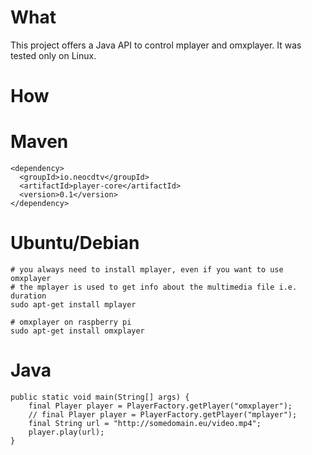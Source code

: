 What
=====
This project offers a Java API to control mplayer and omxplayer. It was tested only on Linux. 

How
=====
Maven
======
    <dependency>
      <groupId>io.neocdtv</groupId>
      <artifactId>player-core</artifactId>
      <version>0.1</version>
    </dependency>
    
Ubuntu/Debian
======
    # you always need to install mplayer, even if you want to use omxplayer
    # the mplayer is used to get info about the multimedia file i.e. duration
    sudo apt-get install mplayer
    
    # omxplayer on raspberry pi 
    sudo apt-get install omxplayer

Java
======
    public static void main(String[] args) {
        final Player player = PlayerFactory.getPlayer("omxplayer");
        // final Player player = PlayerFactory.getPlayer("mplayer");
        final String url = "http://somedomain.eu/video.mp4";
        player.play(url);
    }
